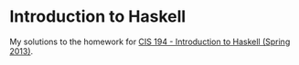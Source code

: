 # Introduction to Haskell

My solutions to the homework for [CIS 194 - Introduction to Haskell (Spring 2013)](https://www.seas.upenn.edu/~cis194/spring13/).
